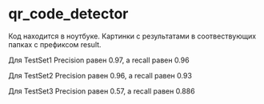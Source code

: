 # qr_code_detector

Код находится в ноутбуке. Картинки с результатами в соотвествующих папках с префиксом result. 

Для TestSet1 Precision равен 0.97, а recall равен 0.96

Для TestSet2 Precision равен 0.96, а recall равен 0.93

Для TestSet3 Precision равен 0.57, а recall равен 0.886
